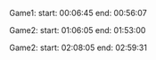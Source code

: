 Game1:
    start: 00:06:45
    end: 00:56:07

Game2:
    start: 01:06:05
    end: 01:53:00

Game2:
    start: 02:08:05
    end: 02:59:31